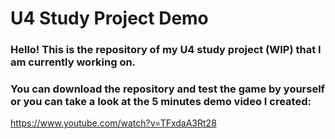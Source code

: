 # U4 Study Project Demo
 ### Hello! This is the repository of my U4 study project (WIP) that I am currently working on. 
 ### You can download the repository and test the game by yourself or you can take a look at the 5 minutes demo video I created:
 https://www.youtube.com/watch?v=TFxdaA3Rt28

